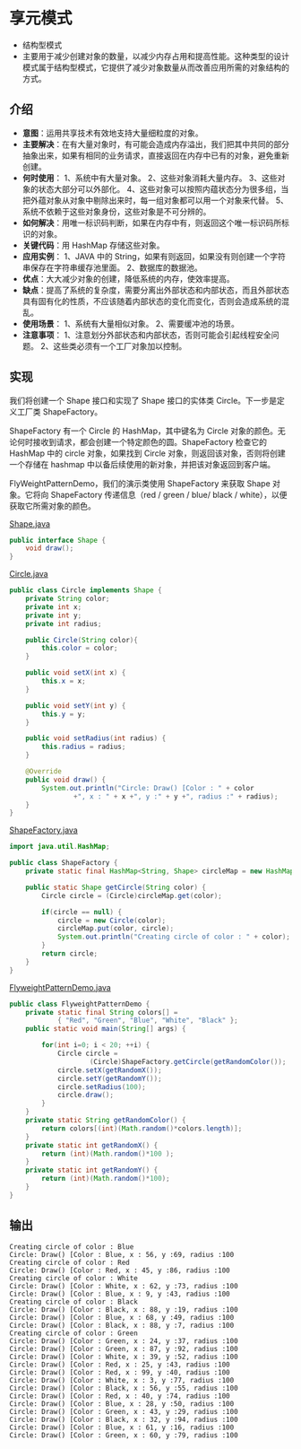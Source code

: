 # 享元模式

- 结构型模式
- 主要用于减少创建对象的数量，以减少内存占用和提高性能。这种类型的设计模式属于结构型模式，它提供了减少对象数量从而改善应用所需的对象结构的方式。

## 介绍

- **意图**：运用共享技术有效地支持大量细粒度的对象。
- **主要解决**：在有大量对象时，有可能会造成内存溢出，我们把其中共同的部分抽象出来，如果有相同的业务请求，直接返回在内存中已有的对象，避免重新创建。
- **何时使用**： 1、系统中有大量对象。 2、这些对象消耗大量内存。 3、这些对象的状态大部分可以外部化。 4、这些对象可以按照内蕴状态分为很多组，当把外蕴对象从对象中剔除出来时，每一组对象都可以用一个对象来代替。 5、系统不依赖于这些对象身份，这些对象是不可分辨的。
- **如何解决**：用唯一标识码判断，如果在内存中有，则返回这个唯一标识码所标识的对象。
- **关键代码**：用 HashMap 存储这些对象。
- **应用实例**： 1、JAVA 中的 String，如果有则返回，如果没有则创建一个字符串保存在字符串缓存池里面。 2、数据库的数据池。
- **优点**：大大减少对象的创建，降低系统的内存，使效率提高。
- **缺点**：提高了系统的复杂度，需要分离出外部状态和内部状态，而且外部状态具有固有化的性质，不应该随着内部状态的变化而变化，否则会造成系统的混乱。
- **使用场景**： 1、系统有大量相似对象。 2、需要缓冲池的场景。
- **注意事项**： 1、注意划分外部状态和内部状态，否则可能会引起线程安全问题。 2、这些类必须有一个工厂对象加以控制。

## 实现

我们将创建一个 Shape 接口和实现了 Shape 接口的实体类 Circle。下一步是定义工厂类 ShapeFactory。

ShapeFactory 有一个 Circle 的 HashMap，其中键名为 Circle 对象的颜色。无论何时接收到请求，都会创建一个特定颜色的圆。ShapeFactory 检查它的 HashMap 中的 circle 对象，如果找到 Circle 对象，则返回该对象，否则将创建一个存储在 hashmap 中以备后续使用的新对象，并把该对象返回到客户端。

FlyWeightPatternDemo，我们的演示类使用 ShapeFactory 来获取 Shape 对象。它将向 ShapeFactory 传递信息（red / green / blue/ black / white），以便获取它所需对象的颜色。

[Shape.java](../my-action-pattern/src/main/java/com/wjpdev/myaction/pattern/structure/flyweightpattern/Shape.java)
```java
public interface Shape {
    void draw();
}
```

[Circle.java](../my-action-pattern/src/main/java/com/wjpdev/myaction/pattern/structure/flyweightpattern/Circle.java)
```java
public class Circle implements Shape {
    private String color;
    private int x;
    private int y;
    private int radius;

    public Circle(String color){
        this.color = color;
    }

    public void setX(int x) {
        this.x = x;
    }

    public void setY(int y) {
        this.y = y;
    }

    public void setRadius(int radius) {
        this.radius = radius;
    }

    @Override
    public void draw() {
        System.out.println("Circle: Draw() [Color : " + color
                +", x : " + x +", y :" + y +", radius :" + radius);
    }
}
```

[ShapeFactory.java](../my-action-pattern/src/main/java/com/wjpdev/myaction/pattern/structure/flyweightpattern/ShapeFactory.java)
```java
import java.util.HashMap;

public class ShapeFactory {
    private static final HashMap<String, Shape> circleMap = new HashMap();

    public static Shape getCircle(String color) {
        Circle circle = (Circle)circleMap.get(color);

        if(circle == null) {
            circle = new Circle(color);
            circleMap.put(color, circle);
            System.out.println("Creating circle of color : " + color);
        }
        return circle;
    }
}
```

[FlyweightPatternDemo.java](../my-action-pattern/src/main/java/com/wjpdev/myaction/pattern/structure/flyweightpattern/FlyweightPatternDemo.java)
```java
public class FlyweightPatternDemo {
    private static final String colors[] =
            { "Red", "Green", "Blue", "White", "Black" };
    public static void main(String[] args) {

        for(int i=0; i < 20; ++i) {
            Circle circle =
                    (Circle)ShapeFactory.getCircle(getRandomColor());
            circle.setX(getRandomX());
            circle.setY(getRandomY());
            circle.setRadius(100);
            circle.draw();
        }
    }
    private static String getRandomColor() {
        return colors[(int)(Math.random()*colors.length)];
    }
    private static int getRandomX() {
        return (int)(Math.random()*100 );
    }
    private static int getRandomY() {
        return (int)(Math.random()*100);
    }
}
```

## 输出
```
Creating circle of color : Blue
Circle: Draw() [Color : Blue, x : 56, y :69, radius :100
Creating circle of color : Red
Circle: Draw() [Color : Red, x : 45, y :86, radius :100
Creating circle of color : White
Circle: Draw() [Color : White, x : 62, y :73, radius :100
Circle: Draw() [Color : Blue, x : 9, y :43, radius :100
Creating circle of color : Black
Circle: Draw() [Color : Black, x : 88, y :19, radius :100
Circle: Draw() [Color : Blue, x : 68, y :49, radius :100
Circle: Draw() [Color : Black, x : 88, y :7, radius :100
Creating circle of color : Green
Circle: Draw() [Color : Green, x : 24, y :37, radius :100
Circle: Draw() [Color : Green, x : 87, y :92, radius :100
Circle: Draw() [Color : White, x : 39, y :52, radius :100
Circle: Draw() [Color : Red, x : 25, y :43, radius :100
Circle: Draw() [Color : Red, x : 99, y :40, radius :100
Circle: Draw() [Color : White, x : 3, y :77, radius :100
Circle: Draw() [Color : Black, x : 56, y :55, radius :100
Circle: Draw() [Color : Red, x : 40, y :74, radius :100
Circle: Draw() [Color : Blue, x : 28, y :50, radius :100
Circle: Draw() [Color : Green, x : 43, y :29, radius :100
Circle: Draw() [Color : Black, x : 32, y :94, radius :100
Circle: Draw() [Color : Blue, x : 61, y :16, radius :100
Circle: Draw() [Color : Green, x : 60, y :79, radius :100

```